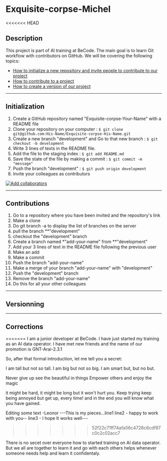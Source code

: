# Exquisite-corpse-Michel

<<<<<<< HEAD
## Description
This project is part of AI training at BeCode. The main goal is to learn Git workflow with contributors on GitHub.
We will be covering the following topics:
- [How to initialize a new repository and invite people to contribute to our project](#initialization)
- [How to contribute to a project](#contributions)
- [How to create a version of our project](#versionning)

---
## Initialization
1. Create a GitHub repository named "Exquisite-corpse-Your-Name" with a README file
2. Clone your repository on your computer : `$ git clone git@github.com:His-Name/Exquisite-corpse-His-Name.git`
3. Create a new branch "development" and Go to that new branch : `$ git checkout -b development`
4. Write 3 lines of texts in the README file.
5. Add the file to the staging index : `$ git add README.md`
6. Save the state of the file by making a commit : `$ git commit -m "message"`
7. Push the branch "development" : `$ git push origin development`
8. Invite your colleagues as contributors

[![Add collaborators](https://img.youtube.com/vi/p49LRx3hYI8/0.jpg)](https://www.youtube.com/watch?v=p49LRx3hYI8)

---
## Contributions
1. Go to a repository where you have been invited and the repository's link
2. Make a clone
3. Do git branch -a to display the list of branches on the server
4. pull the branch **"development"
5. checkout the "development" branch
6. Create a branch named *"add-your-name" from **"development"
7. Add your 3 lines of text in the README file following the previous user
8. Make an add
9. Make a commit
10. Push the branch "add-your-name"
11. Make a merge of your branch "add-your-name" with "development"
12. Push the "development" branch
13. Remove the branch "add-your-name"
14. Do this for all your other colleagues

---
## Versionning

---
## Corrections
=======
I am a junior developer at BeCode.
I have just started my training as an AI data operator.
I have met new friends and the name of our promotion is GNT-Arai-2.3.1

So, after that formal introduction, let me tell you a secret: 

I am tall but not so tall.
I am big but not so big.
I am smart but, but no but.



Never give up 
see the beautiful in things
Empower others and enjoy the magic

it might be hard, it might be long but it won't hurt you. Keep trying keep being annoyed but get up, every time! and in the end you will know what you have gained.

Editing some text -Leonor
---This is my pieces...line1
line2 - happy to work with you--
line3 - I hope It works well---
>>>>>>> 52f22c71ff74afa06c4726c6cdf97c0c2c02acc7

There is no secet over everyone how to started training on AI data operator.
But we all are together to learn it and go with each others helps whenever someone needs help and learn it confidentaly.

